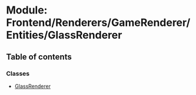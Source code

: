 # Module: Frontend/Renderers/GameRenderer/Entities/GlassRenderer

## Table of contents

### Classes

- [GlassRenderer](../classes/frontend_renderers_gamerenderer_entities_glassrenderer.glassrenderer.md)
